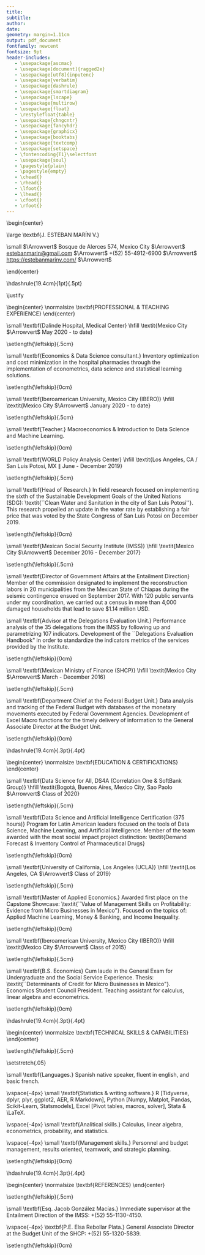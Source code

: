 ```yaml
---
title: 
subtitle: 
author: 
date:
geometry: margin=1.11cm
output: pdf_document
fontfamily: newcent
fontsize: 9pt
header-includes:
   - \usepackage{ascmac}
   - \usepackage[document]{ragged2e}
   - \usepackage[utf8]{inputenc}
   - \usepackage{verbatim}
   - \usepackage{dashrule}
   - \usepackage{smartdiagram}
   - \usepackage{lscape}
   - \usepackage{multirow}
   - \usepackage{float}
   - \restylefloat{table}
   - \usepackage{chngcntr}
   - \usepackage{fancyhdr}
   - \usepackage{graphicx}
   - \usepackage{booktabs}
   - \usepackage{textcomp}
   - \usepackage{setspace}
   - \fontencoding{T1}\selectfont
   - \usepackage{soul}
   - \pagestyle{plain}
   - \pagestyle{empty}
   - \chead{}
   - \rhead{}
   - \lfoot{}
   - \lhead{}
   - \cfoot{}
   - \rfoot{}
---
```


\begin{center}

\large \textbf{J. ESTEBAN MARÍN V.}

\small  $\Arrowvert$ Bosque de Alerces 574, Mexico City $\Arrowvert$ estebanmarin@gmail.com $\Arrowvert$ +(52) 55-4912-6900 $\Arrowvert$ https://estebanmarinv.com/ $\Arrowvert$

\end{center}

\hdashrule{19.4cm}{1pt}{.5pt}



\justify

\begin{center}
\normalsize \textbf{PROFESSIONAL \& TEACHING EXPERIENCE}
\end{center}

\small \textbf{Dalinde Hospital, Medical Center} \hfill  \textit{Mexico City $\Arrowvert$ May 2020 - to date} 

\setlength{\leftskip}{.5cm}

\small \textbf{Economics \& Data Science consultant.} Inventory optimization and cost minimization in the hospital pharmacies through the implementation of econometrics, data science and statistical learning solutions.    

\setlength{\leftskip}{0cm}

\small \textbf{Iberoamerican University, Mexico City (IBERO)} \hfill  \textit{Mexico City $\Arrowvert$ January 2020 - to date} 

\setlength{\leftskip}{.5cm}

\small \textbf{Teacher.} Macroeconomics \& Introduction to Data Science and Machine Learning.

\setlength{\leftskip}{0cm}

\small \textbf{WORLD Policy Analysis Center} \hfill  \textit{Los Angeles, CA / San Luis Potosi, MX $\parallel$ June - December 2019}

\setlength{\leftskip}{.5cm}

\small \textbf{Head of Research.} In field research focused on implementing the sixth of the Sustainable Development Goals of the United Nations (SDG): \textit{``Clean Water and Sanitation in the city of San Luis Potosi''}. This research propelled an update in the water rate by establishing a fair price that was voted by the State Congress of San Luis Potosi on December 2019.

\setlength{\leftskip}{0cm}

\small \textbf{Mexican Social Security Institute (IMSS)} \hfill    \textit{Mexico City $\Arrowvert$ December 2016 - December 2017} 

\setlength{\leftskip}{.5cm}

\small \textbf{Director of Government Affairs at the Entailment Direction} Member of the commission designated to implement the reconstruction labors in 20 municipalities from the Mexican State of Chiapas during the seismic contingence ensued on September 2017. With 120 public servants under my coordination, we carried out a census in more than 4,000 damaged households that lead to save $1.14 million USD.

\small \textbf{Advisor at the Delegations Evaluation Unit.} Performance analysis of the 35 delegations from the IMSS by following up and parametrizing 107 indicators. Development of the ``Delegations Evaluation Handbook" in order to standardize the indicators metrics of the services provided by the Institute.

\setlength{\leftskip}{0cm}

\small \textbf{Mexican Ministry of Finance (SHCP)} \hfill    \textit{Mexico City $\Arrowvert$ March - December 2016} 

\setlength{\leftskip}{.5cm}

\small \textbf{Department Chief at the Federal Budget Unit.} Data analysis and tracking of the Federal Budget with databases of the monetary movements executed by Federal Government Agencies. Development of Excel Macro functions for the timely delivery of information to the General Associate Director at the Budget Unit.

\setlength{\leftskip}{0cm}


\hdashrule{19.4cm}{.3pt}{.4pt}

\begin{center}
\normalsize \textbf{EDUCATION \& CERTIFICATIONS}
\end{center}

\small \textbf{Data Science for All, DS4A (Correlation One \& SoftBank Group)} \hfill  \textit{Bogotá, Buenos Aires, Mexico City, Sao Paolo $\Arrowvert$ Class of 2020} 

\setlength{\leftskip}{.5cm}

\small \textbf{Data Science and Artificial Intelligence Certification (375 hours)} Program for Latin American leaders focused on the tools of Data Science, Machine Learning, and Artificial Intelligence. Member of the team awarded with the most social impact project distinction: \textit{Demand Forecast \& Inventory Control of Pharmaceutical Drugs}

\setlength{\leftskip}{0cm}


\small \textbf{University of California, Los Angeles (UCLA)} \hfill  \textit{Los Angeles, CA $\Arrowvert$ Class of 2019} 

\setlength{\leftskip}{.5cm}

\small \textbf{Master of Applied Economics.} Awarded first place on the Capstone Showcase: \textit{``Value of Management Skills on Profitability: Evidence from Micro Businesses in Mexico"}. Focused on the topics of: Applied Machine Learning, Money & Banking, and Income Inequality.

\setlength{\leftskip}{0cm}


\small \textbf{Iberoamerican University, Mexico City (IBERO)} \hfill  \textit{Mexico City $\Arrowvert$ Class of 2015} 

\setlength{\leftskip}{.5cm}

\small \textbf{B.S. Economics} Cum laude in the General Exam for Undergraduate and the Social Service Experience. Thesis: \textit{``Determinants of Credit for Micro Businesses in Mexico"}. Economics Student Council President. Teaching assistant for calculus, linear algebra and econometrics. 

\setlength{\leftskip}{0cm}



\hdashrule{19.4cm}{.3pt}{.4pt}

\begin{center}
\normalsize \textbf{TECHNICAL SKILLS \& CAPABILITIES}
\end{center}

 \setlength{\leftskip}{.5cm}
 
 \setstretch{.05}
 
 \small \textbf{Languages.} Spanish native speaker, fluent in english, and basic french.
 
 \vspace{-4px} \small \textbf{Statistics \& writing software.} R [Tidyverse, dplyr, plyr, ggplot2, AER, R Markdown], Python [Numpy, Matplot, Pandas, Scikit-Learn, Statsmodels], Excel [Pivot tables, macros, solver], Stata \& \LaTeX. 
  
  \vspace{-4px} \small \textbf{Analitical skills.} Calculus, linear algebra, econometrics, probability, and statistics.
  
  \vspace{-4px} \small \textbf{Management skills.} Personnel and budget management, results oriented, teamwork, and  strategic planning.
 
 
 \setlength{\leftskip}{0cm}
 

\hdashrule{19.4cm}{.3pt}{.4pt}


\begin{center}
\normalsize \textbf{REFERENCES}
\end{center}

\setlength{\leftskip}{.5cm}

\small \textbf{Esq. Jacob González Macías.} Immediate supervisor at the Entailment Direction of the IMSS: +(52) 55-1130-4150. 

\vspace{-4px} \textbf{P.E. Elsa Rebollar Plata.} General Associate Director at the Budget Unit of the SHCP: +(52) 55-1320-5839.

\setlength{\leftskip}{0cm}

